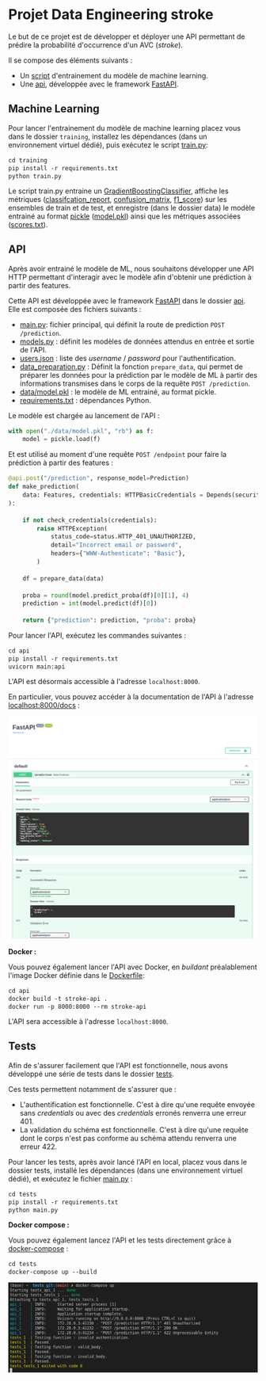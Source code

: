 # Projet Data Engineering stroke

Le but de ce projet est de développer et déployer une API permettant de prédire la probabilité d'occurrence d'un AVC (*stroke*).

Il se compose des éléments suivants :

- Un [script](./training/train.py) d'entrainement du modèle de machine learning.
- Une [api](./api), développée avec le framework [FastAPI](https://fastapi.tiangolo.com/).


## Machine Learning

Pour lancer l'entrainement du modèle de machine learning placez vous dans le dossier `training`, installez les dépendances (dans un environnement virtuel dédié), puis exécutez le script [train.py](./training/train.py):

```
cd training
pip install -r requirements.txt
python train.py
```

Le script train.py entraine un [GradientBoostingClassifier](https://scikit-learn.org/stable/modules/generated/sklearn.ensemble.GradientBoostingClassifier.html), affiche les métriques ([classifcation_report](https://scikit-learn.org/stable/modules/generated/sklearn.metrics.classification_report.html), [confusion_matrix](https://scikit-learn.org/stable/modules/generated/sklearn.metrics.confusion_matrix.html), [f1_score](https://scikit-learn.org/stable/modules/generated/sklearn.metrics.f1_score.html#sklearn.metrics.f1_score)) sur les ensembles de train et de test, et enregistre (dans le dossier data) le modèle entrainé au format [pickle](https://docs.python.org/3/library/pickle.html) ([model.pkl](./training/data/model.pkl)) ainsi que les métriques associées ([scores.txt](./training/data/scores.txt)).


## API

Après avoir entrainé le modèle de ML, nous souhaitons développer une API HTTP permettant d'interagir avec le modèle afin d'obtenir une prédiction à partir des features.

Cette API est développée avec le framework [FastAPI](https://fastapi.tiangolo.com/) dans le dossier [api](./api). Elle est composée des fichiers suivants :

- [main.py](./api/main.py): fichier principal, qui définit la route de prediction `POST /prediction`.
- [models.py](./api/models.py) : définit les modèles de données attendus en entrée et sortie de l'API.
- [users.json](./api/users.json) : liste des *username* / *password* pour l'authentification.
- [data_preparation.py](./api/data_preparation.py) : Définit la fonction `prepare_data`, qui permet de préparer les données pour la prédiction par le modèle de ML à partir des informations transmises dans le corps de la requête `POST /prediction`.
- [data/model.pkl](./data/model.pkl) : le modèle de ML entrainé, au format pickle.
- [requirements.txt](./api/requirements.txt) : dépendances Python.


Le modèle est chargée au lancement de l'API :

```python
with open("./data/model.pkl", "rb") as f:
    model = pickle.load(f)
```

Et est utilisé au moment d'une requête `POST /endpoint` pour faire la prédiction à partir des features :

```python
@api.post("/prediction", response_model=Prediction)
def make_prediction(
    data: Features, credentials: HTTPBasicCredentials = Depends(security)
):

    if not check_credentials(credentials):
        raise HTTPException(
            status_code=status.HTTP_401_UNAUTHORIZED,
            detail="Incorrect email or password",
            headers={"WWW-Authenticate": "Basic"},
        )

    df = prepare_data(data)

    proba = round(model.predict_proba(df)[0][1], 4)
    prediction = int(model.predict(df)[0])

    return {"prediction": prediction, "proba": proba}
```


Pour lancer l'API, exécutez les commandes suivantes :

```
cd api
pip install -r requirements.txt
uvicorn main:api
```

L'API est désormais accessible à l'adresse `localhost:8000`.

En particulier, vous pouvez accéder à la documentation de l'API à l'adresse [localhost:8000/docs](http://localhost:8000/docs) :

![api-documentation](./images/api-documentation.png)

**Docker :**

Vous pouvez également lancer l'API avec Docker, en *buildant* préalablement l'image Docker définie dans le [Dockerfile](./api/Dockerfile):

```
cd api
docker build -t stroke-api .
docker run -p 8000:8000 --rm stroke-api
```

L'API sera accessible à l'adresse `localhost:8000`.


## Tests

Afin de s'assurer facilement que l'API est fonctionnelle, nous avons développé une série de tests dans le dossier [tests](./tests).

Ces tests permettent notamment de s'assurer que :

- L'authentification est fonctionnelle. C'est à dire qu'une requête envoyée sans *credentials* ou avec des *credentials* erronés renverra une erreur 401.
- La validation du schéma est fonctionnelle. C'est à dire  qu'une requête dont le corps n'est pas conforme au schéma attendu renverra une erreur 422.


Pour lancer les tests, après avoir lancé l'API en local, placez vous dans le dossier tests, installé les dépendances (dans une environnement virtuel dédié), et exécutez le fichier [main.py](./tests/main.py) :

```
cd tests
pip install -r requirements.txt
python main.py
```

**Docker compose :**

Vous pouvez également lancez l'API et les tests directement grâce à [docker-compose](https://docs.docker.com/compose/) :

```
cd tests
docker-compose up --build
```

![Tests docker-compose](./images/tests-docker-compose.png)

